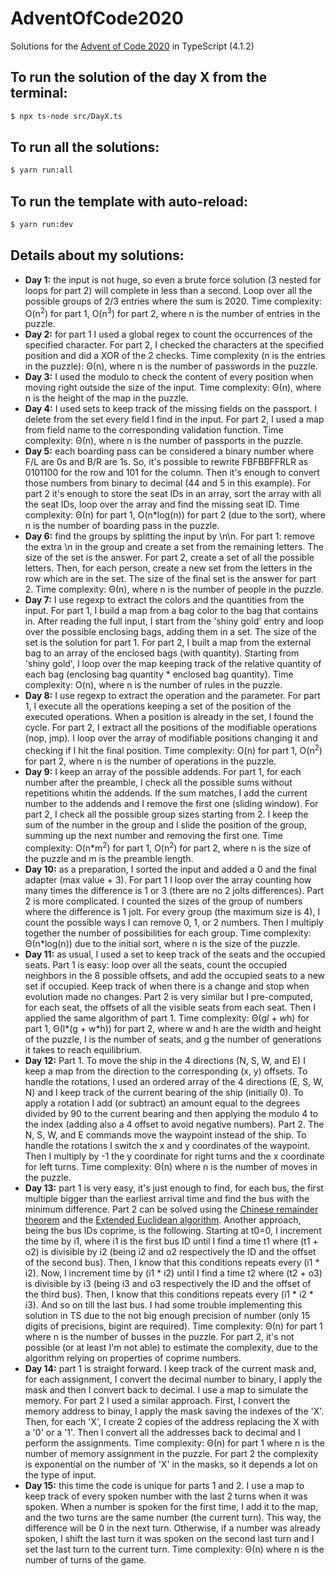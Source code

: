 # AdventOfCode2020

Solutions for the [Advent of Code 2020](https://adventofcode.com/2020) in TypeScript (4.1.2)

## To run the solution of the day X from the terminal:

```zsh
$ npx ts-node src/DayX.ts
```

## To run all the solutions:

```zsh
$ yarn run:all
```

## To run the template with auto-reload:

```zsh
$ yarn run:dev
```

## Details about my solutions:

- **Day 1:** the input is not huge, so even a brute force solution (3 nested for loops for part 2) will complete in less than a second. Loop over all the possible groups of 2/3 entries where the sum is 2020. Time complexity: O(n<sup>2</sup>) for part 1, O(n<sup>3</sup>) for part 2, where n is the number of entries in the puzzle.
- **Day 2:** for part 1 I used a global regex to count the occurrences of the specified character. For part 2, I checked the characters at the specified position and did a XOR of the 2 checks. Time complexity (n is the entries in the puzzle): Θ(n), where n is the number of passwords in the puzzle.
- **Day 3:** I used the modulo to check the content of every position when moving right outside the size of the input. Time complexity: Θ(n), where n is the height of the map in the puzzle.
- **Day 4:** I used sets to keep track of the missing fields on the passport. I delete from the set every field I find in the input. For part 2, I used a map from field name to the corresponding validation function. Time complexity: Θ(n), where n is the number of passports in the puzzle.
- **Day 5:** each boarding pass can be considered a binary number where F/L are 0s and B/R are 1s. So, it's possible to rewrite FBFBBFFRLR as 0101100 for the row and 101 for the column. Then it's enough to convert those numbers from binary to decimal (44 and 5 in this example). For part 2 it's enough to store the seat IDs in an array, sort the array with all the seat IDs, loop over the array and find the missing seat ID. Time complexity: Θ(n) for part 1, O(n\*log(n)) for part 2 (due to the sort), where n is the number of boarding pass in the puzzle.
- **Day 6:** find the groups by splitting the input by \n\n. For part 1: remove the extra \n in the group and create a set from the remaining letters. The size of the set is the answer. For part 2, create a set of all the possible letters. Then, for each person, create a new set from the letters in the row which are in the set. The size of the final set is the answer for part 2. Time complexity: Θ(n), where n is the number of people in the puzzle.
- **Day 7:** I use regexp to extract the colors and the quantities from the input. For part 1, I build a map from a bag color to the bag that contains in. After reading the full input, I start from the 'shiny gold' entry and loop over the possible enclosing bags, adding them in a set. The size of the set is the solution for part 1. For part 2, I built a map from the external bag to an array of the enclosed bags (with quantity). Starting from 'shiny gold', I loop over the map keeping track of the relative quantity of each bag (enclosing bag quantity \* enclosed bag quantity). Time complexity: O(n), where n is the number of rules in the puzzle.
- **Day 8:** I use regexp to extract the operation and the parameter. For part 1, I execute all the operations keeping a set of the position of the executed operations. When a position is already in the set, I found the cycle. For part 2, I extract all the positions of the modifiable operations (nop, jmp). I loop over the array of modifiable positions changing it and checking if I hit the final position. Time complexity: O(n) for part 1, O(n<sup>2</sup>) for part 2, where n is the number of operations in the puzzle.
- **Day 9:** I keep an array of the possible addends. For part 1, for each number after the preamble, I check all the possible sums without repetitions whitin the addends. If the sum matches, I add the current number to the addends and I remove the first one (sliding window). For part 2, I check all the possible group sizes starting from 2. I keep the sum of the number in the group and I slide the position of the group, summing up the next number and removing the first one. Time complexity: O(n\*m<sup>2</sup>) for part 1, O(n<sup>2</sup>) for part 2, where n is the size of the puzzle and m is the preamble length.
- **Day 10:** as a preparation, I sorted the input and added a 0 and the final adapter (max value + 3). For part 1 I loop over the array counting how many times the difference is 1 or 3 (there are no 2 jolts differences). Part 2 is more complicated. I counted the sizes of the group of numbers where the difference is 1 jolt. For every group (the maximum size is 4), I count the possible ways I can remove 0, 1, or 2 numbers. Then I multiply together the number of possibilities for each group. Time complexity: Θ(n\*log(n)) due to the initial sort, where n is the size of the puzzle.
- **Day 11:** as usual, I used a set to keep track of the seats and the occupied seats. Part 1 is easy: loop over all the seats, count the occupied neighbors in the 8 possible offsets, and add the occupied seats to a new set if occupied. Keep track of when there is a change and stop when evolution made no changes. Part 2 is very similar but I pre-computed, for each seat, the offsets of all the visible seats from each seat. Then I applied the same algorithm of part 1. Time complexity: Θ(g*l + w*h) for part 1, Θ(l*(g + w*h)) for part 2, where w and h are the width and height of the puzzle, l is the number of seats, and g the number of generations it takes to reach equilibrium.
- **Day 12:** Part 1. To move the ship in the 4 directions (N, S, W, and E) I keep a map from the direction to the corresponding (x, y) offsets. To handle the rotations, I used an ordered array of the 4 directions (E, S, W, N) and I keep track of the current bearing of the ship (initially 0). To apply a rotation I add (or subtract) an amount equal to the degrees divided by 90 to the current bearing and then applying the modulo 4 to the index (adding also a 4 offset to avoid negative numbers). Part 2. The N, S, W, and E commands move the waypoint instead of the ship. To handle the rotations I switch the x and y coordinates of the waypoint. Then I multiply by -1 the y coordinate for right turns and the x coordinate for left turns. Time complexity: Θ(n) where n is the number of moves in the puzzle.
- **Day 13:** part 1 is very easy, it's just enough to find, for each bus, the first multiple bigger than the earliest arrival time and find the bus with the minimum difference. Part 2 can be solved using the [Chinese remainder theorem](https://en.wikipedia.org/wiki/Chinese_remainder_theorem) and the [Extended Euclidean algorithm](https://en.wikipedia.org/wiki/Extended_Euclidean_algorithm). Another approach, being the bus IDs coprime, is the following. Starting at t0=0, I increment the time by i1, where i1 is the first bus ID until I find a time t1 where (t1 + o2) is divisible by i2 (being i2 and o2 respectively the ID and the offset of the second bus). Then, I know that this conditions repeats every (i1 \* i2). Now, I increment time by (i1 \* i2) until I find a time t2 where (t2 + o3) is divisible by i3 (being i3 and o3 respectively the ID and the offset of the third bus). Then, I know that this conditions repeats every (i1 \* i2 \* i3). And so on till the last bus. I had some trouble implementing this solution in TS due to the not big enough precision of number (only 15 digits of precisions, bigint are required). Time complexity: Θ(n) for part 1 where n is the number of busses in the puzzle. For part 2, it's not possible (or at least I'm not able) to estimate the complexity, due to the algorithm relying on properties of coprime numbers.
- **Day 14:** part 1 is straight forward. I keep track of the current mask and, for each assignment, I convert the decimal number to binary, I apply the mask and then I convert back to decimal. I use a map to simulate the memory. For part 2 I used a similar approach. First, I convert the memory address to binay, I apply the mask saving the indexes of the 'X'. Then, for each 'X', I create 2 copies of the address replacing the X with a '0' or a '1'. Then I convert all the addresses back to decimal and I perform the assignments. Time complexity: Θ(n) for part 1 where n is the number of memory assignment in the puzzle. For part 2 the complexity is exponential on the number of 'X' in the masks, so it depends a lot on the type of input.
- **Day 15:** this time the code is unique for parts 1 and 2. I use a map to keep track of every spoken number with the last 2 turns when it was spoken. When a number is spoken for the first time, I add it to the map, and the two turns are the same number (the current turn). This way, the difference will be 0 in the next turn. Otherwise, if a number was already spoken, I shift the last turn it was spoken on the second last turn and I set the last turn to the current turn. Time complexity: Θ(n) where n is the number of turns of the game.
